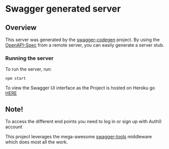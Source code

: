 # Swagger generated server

## Overview
This server was generated by the [swagger-codegen](https://github.com/swagger-api/swagger-codegen) project.  By using the [OpenAPI-Spec](https://github.com/OAI/OpenAPI-Specification) from a remote server, you can easily generate a server stub.

### Running the server
To run the server, run:

```
npm start
```

To view the Swagger UI interface as the Project is hosted on Heroku go 
[HERE](https://projectmt.herokuapp.com/docs/#/)
## Note! 
To access the different end points you need to log in or sign up with Auth0 account

This project leverages the mega-awesome [swagger-tools](https://github.com/apigee-127/swagger-tools) middleware which does most all the work.
